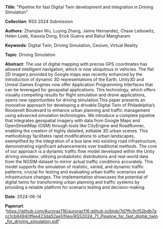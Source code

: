 **Title**: "Pipeline for fast Digital Twin development and integration in Driving Simulation"

**Collection**: RSS 2024 Submission

**Authors**: Zhanqian Wu, Luying Zhang, Jaime Hernandez, Chase Leibowitz, Helen Loeb, Xiaoxia Dong, Erick Guerra and Rahul Mangharam

**Keywords**: Digital Twin, Driving Simulation, Cesium, Virtual Reality

**Topic**: Driving Simulation

**Abstract**: The use of digital mapping with precise GPS coordinates has allowed intelligent navigation, which is now ubiquitous in vehicles. The flat 2D imagery provided by Google maps was recently enhanced by the introduction of dynamic 3D representations of the Earth. Unity3D and Unreal Games Engines now offer Application Programming Interfaces that can be leveraged for geospatial applications. This technology, which offers visually compelling results for flight simulation and drone applications, opens new opportunities for driving simulation.This paper presents an innovative approach for developing a drivable Digital Twin of Philadelphia’s Roosevelt Boulevard to enhance urban planning and traffic management using advanced simulation technologies. We introduce a complete pipeline that integrates geospatial imagery with data from Google Maps and OpenStreetMap (OSM) through tools like CityEngine and RoadRunner, enabling the creation of highly detailed, editable 3D urban scenes. This methodology facilitates rapid modifications to urban landscapes, exemplified by the integration of a bus lane into existing road infrastructure, demonstrating significant advancements over traditional methods. The core of our approach is a dynamic traffic flow model developed within the Unity driving simulator, utilizing probabilistic distributions and real-world data from the NGSIM dataset to mirror actual traffic conditions accurately. This model supports the simulation of realistic, varied, and dynamic traffic patterns, crucial for testing and evaluating urban traffic scenarios and infrastructure changes. The implementation showcases the potential of digital twins for transforming urban planning and traffic systems by providing a reliable platform for scenario testing and decision-making.

**Date**: 2024-06-14

**Paperurl**: 'https://github.com/Auroraz116/auroraz116.github.io/blob/7d7ffc9cf52bdb7acc1cb94940ffee423da52ae1/files/RSS2024_71_Pipeline_for_fast_digital_twin_for_driving_simulation.pdf'



